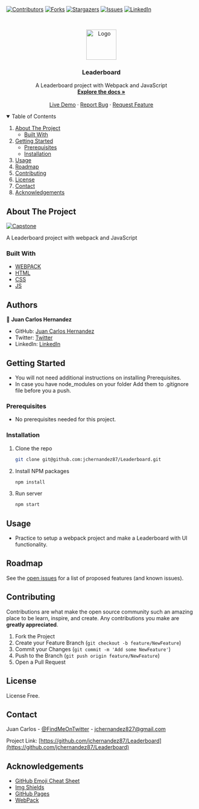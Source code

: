 [![Contributors][contributors-shield]][contributors-url]
[![Forks][forks-shield]][forks-url]
[![Stargazers][stars-shield]][stars-url]
[![Issues][issues-shield]][issues-url]
[![LinkedIn][linkedin-shield]][linkedin-url]



<br />
<p align="center">
  <a href="https://github.com/jchernandez87/Leaderboard">
    <img src="https://user-images.githubusercontent.com/44485810/121365647-71b70400-c8fe-11eb-8ca7-b8295f16c12a.png" alt="Logo" width="80" height="80">
  </a>

  <h3 align="center">Leaderboard</h3>

  <p align="center">
    A Leaderboard project with Webpack and JavaScript
    <br />
    <a href="https://github.com/jchernandez87/Leaderboard"><strong>Explore the docs »</strong></a>
    <br />
    <br />
    <a href="https://jchernandez87.github.io/Leaderboard"">Live Demo</a>
    ·
    <a href="https://github.com/jchernandez87/Leaderboard"/issues">Report Bug</a>
    ·
    <a href="https://github.com/jchernandez87/Leaderboard"/issues">Request Feature</a>
  </p>
</p>


<details open="open">
  <summary>Table of Contents</summary>
  <ol>
    <li>
      <a href="#about-the-project">About The Project</a>
      <ul>
        <li><a href="#built-with">Built With</a></li>
      </ul>
    </li>
    <li>
      <a href="#getting-started">Getting Started</a>
      <ul>
        <li><a href="#prerequisites">Prerequisites</a></li>
        <li><a href="#installation">Installation</a></li>
      </ul>
    </li>
    <li><a href="#usage">Usage</a></li>
    <li><a href="#roadmap">Roadmap</a></li>
    <li><a href="#contributing">Contributing</a></li>
    <li><a href="#license">License</a></li>
    <li><a href="#contact">Contact</a></li>
    <li><a href="#acknowledgements">Acknowledgements</a></li>
  </ol>
</details>


## About The Project

[![Capstone][product-screenshot]](https://jchernandez87.github.io/Leaderboard)

A Leaderboard project with webpack and JavaScript

### Built With

* [WEBPACK](https://webpack.js.org/)                              
* [HTML](https://www.w3schools.com/html/)
* [CSS](https://www.w3schools.com/css/)
* [JS](https://www.javascript.com/)


## Authors

👤 **Juan Carlos Hernandez**

- GitHub: [Juan Carlos Hernandez](https://github.com/jchernandez87)
- Twitter: [Twitter](https://twitter.com/Juancar70771241)
- LinkedIn: [LinkedIn](https://www.linkedin.com/in/juan-carlos-hernandez-200a05175)

                                   
## Getting Started

* You will not need additional instructions on installing Prerequisites.
* In case you have node_modules on your folder Add them to .gitignore file before you a push.

### Prerequisites

* No prerequisites needed for this project.

### Installation
1. Clone the repo
   ```sh
   git clone git@github.com:jchernandez87/Leaderboard.git
   ```
2. Install NPM packages
   ```sh
   npm install
   ```
3. Run server
   ```sh
   npm start
   ```
                                   
## Usage

* Practice to setup a webpack project and make a Leaderboard with UI functionality.


## Roadmap

See the [open issues](https://github.com/jchernandez87/Leaderboard/issues) for a list of proposed features (and known issues).


## Contributing

Contributions are what make the open source community such an amazing place to be learn, inspire, and create. Any contributions you make are **greatly appreciated**.

1. Fork the Project
2. Create your Feature Branch (`git checkout -b feature/NewFeature`)
3. Commit your Changes (`git commit -m 'Add some NewFeature'`)
4. Push to the Branch (`git push origin feature/NewFeature`)
5. Open a Pull Request

## License
                                   
License Free.

## Contact

Juan Carlos - [@FindMeOnTwitter](https://twitter.com/Juancar70771241) - jchernandez827@gmail.com

Project Link: [https://github.com/jchernandez87/Leaderboard](https://github.com/jchernandez87/Leaderboard)


## Acknowledgements
* [GitHub Emoji Cheat Sheet](https://www.webpagefx.com/tools/emoji-cheat-sheet)
* [Img Shields](https://shields.io)
* [GitHub Pages](https://pages.github.com)
* [WebPack](https://webpack.js.org/)


[contributors-shield]: https://img.shields.io/github/contributors/jchernandez87/Leaderboard?style=for-the-badge
[contributors-url]: https://github.com/jchernandez87/Leaderboard/graphs/contributors
[forks-shield]: https://img.shields.io/github/forks/jchernandez87/Leaderboard?style=for-the-badge
[forks-url]: https://github.com/jchernandez87/Leaderboard/network/members
[stars-shield]: https://img.shields.io/github/stars/jchernandez87/Leaderboard?style=for-the-badge
[stars-url]: https://github.com/jchernandez87/Leaderboard/stargazers
[issues-shield]: https://img.shields.io/github/issues/jchernandez87/Leaderboard?style=for-the-badge
[issues-url]: https://github.com/jchernandez87/Leaderboard/issues
[linkedin-shield]: https://img.shields.io/badge/-LinkedIn-black.svg?style=for-the-badge&logo=linkedin&colorB=555
[linkedin-url]: https://www.linkedin.com/in/juan-carlos-hernandez-200a05175
[product-screenshot]: https://user-images.githubusercontent.com/44485810/127721496-8a365784-35fa-4042-889a-6e25fc6aafed.png

